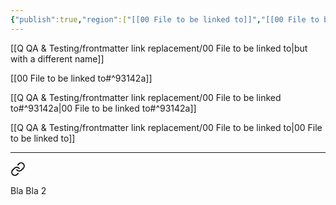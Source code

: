 ```yaml
---
{"publish":true,"region":["[[00 File to be linked to]]","[[00 File to be linked to|New name]]"],"path":"Q QA & Testing/frontmatter link replacement/01 File with links.md","permalink":"/q-qa-and-testing/frontmatter-link-replacement/01-file-with-links/","PassFrontmatter":true}
---
```


[[Q QA & Testing/frontmatter link replacement/00 File to be linked to\|but with a different name]]

[[00 File to be linked to#^93142a]]

[[Q QA & Testing/frontmatter link replacement/00 File to be linked to#^93142a\|00 File to be linked to#^93142a]]

[[Q QA & Testing/frontmatter link replacement/00 File to be linked to\|00 File to be linked to]]

***


<div class="transclusion internal-embed is-loaded"><a class="markdown-embed-link" href="/q-qa-and-testing/frontmatter-link-replacement/00-file-to-be-linked-to/#93142a" aria-label="Open link"><svg xmlns="http://www.w3.org/2000/svg" width="24" height="24" viewBox="0 0 24 24" fill="none" stroke="currentColor" stroke-width="2" stroke-linecap="round" stroke-linejoin="round" class="svg-icon lucide-link"><path d="M10 13a5 5 0 0 0 7.54.54l3-3a5 5 0 0 0-7.07-7.07l-1.72 1.71"></path><path d="M14 11a5 5 0 0 0-7.54-.54l-3 3a5 5 0 0 0 7.07 7.07l1.71-1.71"></path></svg></a><div class="markdown-embed">



Bla Bla 2 

</div></div>


